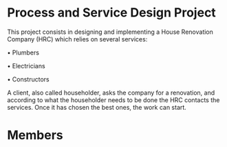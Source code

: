# Process and Service Design Project
This project consists in designing and implementing a House Renovation Company (HRC) which relies on several services:

• Plumbers

• Electricians

• Constructors

A client, also called householder, asks the company for a renovation, and according to what the householder needs to be done the HRC contacts the services. Once it has chosen the best ones, the work can start.
# Members
